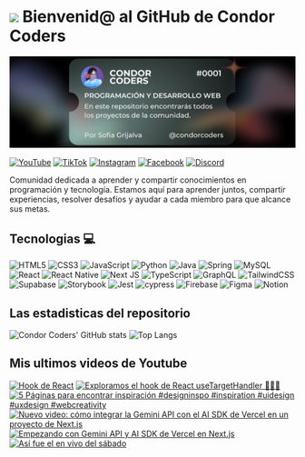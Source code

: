 # <img src="https://media.giphy.com/media/lGhBlBMIN2XsEteTN3/giphy.gif" width="100"/> Bienvenid@ al GitHub de Condor Coders

![Banner de Condor Coders](banner-github-condor-coders.png)

[![YouTube](https://img.shields.io/badge/YouTube-%23FF0000.svg?style=for-the-badge&logo=YouTube&logoColor=white)](https://www.youtube.com/@condorcoders)
[![TikTok](https://img.shields.io/badge/TikTok-%23000000.svg?style=for-the-badge&logo=TikTok&logoColor=white)](https://www.tiktok.com/@condorcoders)
[![Instagram](https://img.shields.io/badge/Instagram-%23E4405F.svg?style=for-the-badge&logo=Instagram&logoColor=white)](https://www.instagram.com/condorcoders/)
[![Facebook](https://img.shields.io/badge/Facebook-%231877F2.svg?style=for-the-badge&logo=Facebook&logoColor=white)](https://www.facebook.com/condorcoders/)
[![Discord](https://img.shields.io/badge/Discord-%235865F2.svg?style=for-the-badge&logo=discord&logoColor=white)](https://discord.gg/ah7zYsBU)

Comunidad dedicada a aprender y compartir conocimientos en programación y tecnología. Estamos aquí para aprender juntos, compartir experiencias, resolver desafíos y ayudar a cada miembro para que alcance sus metas.

## Tecnologias 💻
![HTML5](https://img.shields.io/badge/html5-%23E34F26.svg?style=for-the-badge&logo=html5&logoColor=white)
![CSS3](https://img.shields.io/badge/css3-%231572B6.svg?style=for-the-badge&logo=css3&logoColor=white)
![JavaScript](https://img.shields.io/badge/javascript-%23323330.svg?style=for-the-badge&logo=javascript&logoColor=%23F7DF1E)
![Python](https://img.shields.io/badge/python-3670A0?style=for-the-badge&logo=python&logoColor=ffdd54)
![Java](https://img.shields.io/badge/java-%23ED8B00.svg?style=for-the-badge&logo=openjdk&logoColor=white)
![Spring](https://img.shields.io/badge/spring-%236DB33F.svg?style=for-the-badge&logo=spring&logoColor=white)
![MySQL](https://img.shields.io/badge/mysql-%2300f.svg?style=for-the-badge&logo=mysql&logoColor=white)
<br/>
![React](https://img.shields.io/badge/react-%2320232a.svg?style=for-the-badge&logo=react&logoColor=%2361DAFB)
![React Native](https://img.shields.io/badge/react_native-%2320232a.svg?style=for-the-badge&logo=react&logoColor=%2361DAFB)
![Next JS](https://img.shields.io/badge/Next-black?style=for-the-badge&logo=next.js&logoColor=white)
![TypeScript](https://img.shields.io/badge/typescript-%23007ACC.svg?style=for-the-badge&logo=typescript&logoColor=white)
![GraphQL](https://img.shields.io/badge/-GraphQL-E10098?style=for-the-badge&logo=graphql&logoColor=white)
![TailwindCSS](https://img.shields.io/badge/tailwindcss-%2338B2AC.svg?style=for-the-badge&logo=tailwind-css&logoColor=white)
<br/>
![Supabase](https://img.shields.io/badge/Supabase-3ECF8E?style=for-the-badge&logo=supabase&logoColor=white)
![Storybook](https://img.shields.io/badge/-Storybook-FF4785?style=for-the-badge&logo=storybook&logoColor=white)
![Jest](https://img.shields.io/badge/-jest-%23C21325?style=for-the-badge&logo=jest&logoColor=white)
![cypress](https://img.shields.io/badge/-cypress-%23E5E5E5?style=for-the-badge&logo=cypress&logoColor=058a5e)
![Firebase](https://img.shields.io/badge/Firebase-039BE5?style=for-the-badge&logo=Firebase&logoColor=white)
![Figma](https://img.shields.io/badge/figma-%23F24E1E.svg?style=for-the-badge&logo=figma&logoColor=white)
![Notion](https://img.shields.io/badge/Notion-%23000000.svg?style=for-the-badge&logo=notion&logoColor=white)

## Las estadisticas del repositorio
![Condor Coders' GitHub stats](https://github-readme-stats.vercel.app/api?username=condorcoders&show_icons=true&theme=dark) ![Top Langs](https://github-readme-stats.vercel.app/api/top-langs/?username=condorcoders&layout=compact&theme=dark)

## Mis ultimos videos de Youtube
<!-- BEGIN YOUTUBE-CARDS -->
[![Hook de React](https://ytcards.demolab.com/?id=KA9cM0o3NOA&title=Hook+de+React&lang=en&timestamp=1722900633&background_color=%230d1117&title_color=%23ffffff&stats_color=%23dedede&max_title_lines=1&width=250&border_radius=5 "Hook de React")](https://www.youtube.com/watch?v=KA9cM0o3NOA)
[![Exploramos el hook de React useTargetHandler 👩🏻‍💻](https://ytcards.demolab.com/?id=NpwgWgZM9kY&title=Exploramos+el+hook+de+React+useTargetHandler+%F0%9F%91%A9%F0%9F%8F%BB%E2%80%8D%F0%9F%92%BB&lang=en&timestamp=1722815813&background_color=%230d1117&title_color=%23ffffff&stats_color=%23dedede&max_title_lines=1&width=250&border_radius=5 "Exploramos el hook de React useTargetHandler 👩🏻‍💻")](https://www.youtube.com/watch?v=NpwgWgZM9kY)
[![5 Páginas para encontrar inspiración  #designinspo #inspiration #uidesign #uxdesign #webcreativity](https://ytcards.demolab.com/?id=Sf8e-ZMtgjI&title=5+P%C3%A1ginas+para+encontrar+inspiraci%C3%B3n++%23designinspo+%23inspiration+%23uidesign+%23uxdesign+%23webcreativity&lang=en&timestamp=1722579184&background_color=%230d1117&title_color=%23ffffff&stats_color=%23dedede&max_title_lines=1&width=250&border_radius=5 "5 Páginas para encontrar inspiración  #designinspo #inspiration #uidesign #uxdesign #webcreativity")](https://www.youtube.com/watch?v=Sf8e-ZMtgjI)
[![Nuevo video: cómo integrar la Gemini API con el AI SDK de Vercel en un proyecto de Next.js](https://ytcards.demolab.com/?id=EweNCOCbJCc&title=Nuevo+video%3A+c%C3%B3mo+integrar+la+Gemini+API+con+el+AI+SDK+de+Vercel+en+un+proyecto+de+Next.js&lang=en&timestamp=1722398195&background_color=%230d1117&title_color=%23ffffff&stats_color=%23dedede&max_title_lines=1&width=250&border_radius=5 "Nuevo video: cómo integrar la Gemini API con el AI SDK de Vercel en un proyecto de Next.js")](https://www.youtube.com/watch?v=EweNCOCbJCc)
[![Empezando con Gemini API y AI SDK de Vercel en Next.js](https://ytcards.demolab.com/?id=YNctsYfpB1Y&title=Empezando+con+Gemini+API+y+AI+SDK+de+Vercel+en+Next.js&lang=en&timestamp=1722263078&background_color=%230d1117&title_color=%23ffffff&stats_color=%23dedede&max_title_lines=1&width=250&border_radius=5 "Empezando con Gemini API y AI SDK de Vercel en Next.js")](https://www.youtube.com/watch?v=YNctsYfpB1Y)
[![Así fue el en vivo del sábado](https://ytcards.demolab.com/?id=_Ml8Z_451YA&title=As%C3%AD+fue+el+en+vivo+del+s%C3%A1bado&lang=en&timestamp=1721858966&background_color=%230d1117&title_color=%23ffffff&stats_color=%23dedede&max_title_lines=1&width=250&border_radius=5 "Así fue el en vivo del sábado")](https://www.youtube.com/watch?v=_Ml8Z_451YA)
<!-- END YOUTUBE-CARDS -->
